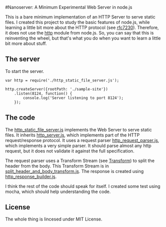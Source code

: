 #Nanoserver: A Minimum Experimental Web Server in node.js

This is a bare minimum implementation of an HTTP Server to serve static files.
I created this project to study the basic features of node.js, while learning
a little bit more about the HTTP protocol (see [ rfc7230](https://tools.ietf.org/html/rfc7230)). Therefore, it
does not use the [http](http://nodejs.org/api/http.html) module from node.js.
So, you can say that this is reinventing the wheel, but that's what you do
when you want to learn a little bit more about stuff.

## The server
To start the server.

    var http = require('./http_static_file_server.js');

    http.createServer({rootPath: './sample-site'})
        .listen(8124, function() {
            console.log('Server listening to port 8124');
        });


## The code

The [http_static_file_server.js](http_static_file_server.js) implements the Web Server
to serve static files. It inherits [http_server.js](http_server.js), which implements
part of the HTTP request/response protocol. It uses a request parser [http_request_parser.js](http_request_parser.js), which implements a very simple parser. It should parse almost any http request, but it does not validate it against the full specification.

The request parser uses a Transform Stream (see [Transform](http://nodejs.org/api/stream.html#stream_class_stream_transform_1)) to split the header from the body. This Transform Stream is in [split_header_and_body_transform.js](split_header_and_body_transform.js). The response is
created using [http_response_builder.js](http_response_builder.js).

I think the rest of the code should speak for itself. I created some test using mocha, which should help understanding the code.

## License
The whole thing is lincesed under MIT License.
